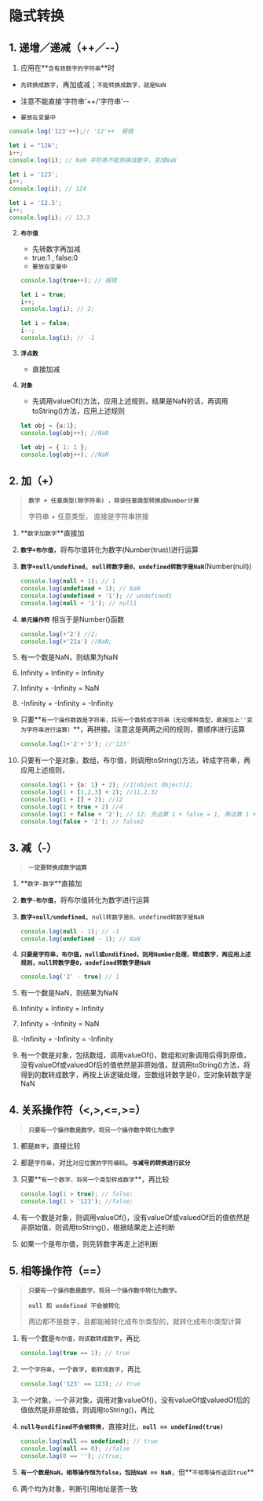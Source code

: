 # 隐式转换

## 1. 递增／递减（++／--）

1. 应用在**`含有效数字的字符串`**时

  - `先转换成数字`，再加或减；`不能转换成数字，就是NaN`

  - 注意不能直接'字符串'++/'字符串'--
  - `要放在变量中`

  ``` javascript
  console.log('123'++);// '12'++  报错
  
  let i = "12A";
  i++;
  console.log(i); // NaN 字符串不能转换成数字，变成NaN
  
  let i = '123';
  i++;
  console.log(i); // 124
  
  let i = '12.3';
  i++;
  console.log(i); // 13.3
  ```

2. **`布尔值`**

   - 先转数字再加减
   - true:1 , false:0
   - `要放在变量中`

   ``` javascript
   console.log(true++); // 报错
   
   let i = true;
   i++;
   console.log(i); // 2;
   
   let i = false;
   i--;
   console.log(i); // -1
   
   ```

3. **`浮点数`**

   - 直接加减

4. **`对象`**

   - 先调用valueOf()方法，应用上述规则，结果是NaN的话，再调用toString()方法，应用上述规则
   
   ``` javascript
   let obj = {a:1};
   console.log(obj++); //NaN
   
   let obj = { 1: 1 };
   console.log(obj++); //NaN
   ```
   
   

## 2. 加（+）

> **`数字 + 任意类型(除字符串) ，将该任意类型转换成Number计算`**
>
> 字符串 + 任意类型， 直接是字符串拼接

1. **`数字加数字`**直接加

2. **`数字+布尔值`**，将布尔值转化为数字(Number(true))进行运算

3. **`数字+null/undefined`**。**`null转数字是0，undefined转数字是NaN`**(Number(null))

   ``` javascript
   console.log(null + 1); // 1
   console.log(undefined + 1); // NaN
   console.log(undefined + '1'); // undefined1
   console.log(null + '1'); // null1
   ```

4. **`单元操作符`** 相当于是Number()函数

   ``` javascript
   console.log(+'2') //2;
   console.log(+'21a') //NaN;
   ```

   

5. 有一个数是NaN，则结果为NaN

6. Infinity + Infinity = Infinity

7. Infinity + -Infinity = NaN

8. -Infinity + -Infinity = -Infinity

9. 只要**`有一个操作数数是字符串，将另一个数转成字符串（无论哪种类型，直接加上''变为字符串进行运算）`**，再拼接。注意这是两两之间的规则，要顺序进行运算

   ``` javascript
   console.log(1+'2'+'3'); //'123'
   ```

   

10. 只要有一个是对象，数组，布尔值，则调用toString()方法，转成字符串，再应用上述规则，

    ``` javascript
    console.log(1 + {a: 1} + 2); //1[object Object]2;
    console.log(1 + [1,2,3] + 2); //11,2,32
    console.log(1 + [] + 2); //12
    console.log(1 + true + 2) //4  
    console.log(1 + false + '2'); // 12; 先运算 1 + false = 1, 再运算 1 +'2' = '12'
    console.log(false + '2'); // false2
    ```

## 3. 减（-）

> **`一定要转换成数字运算`**

1. **`数字-数字`**直接加

2. **`数字-布尔值`**，将布尔值转化为数字进行运算

3. **`数字+null/undefined`**。`null转数字是0，undefined转数字是NaN`

   ``` javascript
   console.log(null - 1); // -1
   console.log(undefined - 1); // NaN
   ```

4. **`只要是字符串，布尔值，null或undifined，则用Number处理，转成数字，再应用上述规则，null转数字是0，undefined转数字是NaN`**

   ``` javascript
   console.log('2' - true) // 1
   ```

   

5. 有一个数是NaN，则结果为NaN

6. Infinity + Infinity = Infinity

7. Infinity + -Infinity = NaN

8. -Infinity + -Infinity = -Infinity

9. 有一个数是对象，包括数组，调用valueOf()，数组和对象调用后得到原值，没有valueOf或valuedOf后的值依然是非原始值，就调用toString()方法，将得到的数转成数字，再按上诉逻辑处理，空数组转数字是0，空对象转数字是NaN



## 4. 关系操作符（<,>,<=,>=）

> **`只要有一个操作数是数字，将另一个操作数中转化为数字`**

1. 都是`数字`，直接比较

2. 都是`字符串`，对比`对应位置的字符编码`。**`与减号的转换进行区分`**

3. 只要**`有一个数字，将另一个类型转成数字`**，再比较

   ``` javascript
   console.log(1 > true); // false;
   console.log(1 > '123'); //false;
   ```

   

4. 有一个数是对象，则调用valueOf()，没有valueOf或valuedOf后的值依然是非原始值，则调用toString()，根据结果走上述判断

5. 如果一个是布尔值，则先转数字再走上述判断



## 5. 相等操作符（==）

> **`只要有一个操作数是数字，将另一个操作数中转化为数字。`**
>
> **`null 和 undefined 不会被转化`**
>
> 两边都不是数字，且都能被转化成布尔类型的，就转化成布尔类型计算

1. 有一个数是`布尔值，则该数转成数字`，再比

   ``` javascript
   console.log(true == 1); // true
   ```

   

2. 一个`字符串`，一个`数字`，`都转成数字`，再比

   ``` javascript
   console.log('123' == 123); // true
   ```

   

3. 一个对象，一个非对象，调用对象valueOf()，没有valueOf或valuedOf后的值依然是非原始值，则调用toString()，再比

4. **`null与undifined不会被转换`**，直接对比，**`null == undefined(true)`**

   ``` javascript
   console.log(null == undefined); // true
   console.log(null == 0); //false
   console.log(0 == ''); //true;
   ```

   

5. **`有一个数是NaN，相等操作恒为false，包括NaN == NaN`**，但**`不相等操作返回true`**

6. 两个均为对象，判断引用地址是否一致